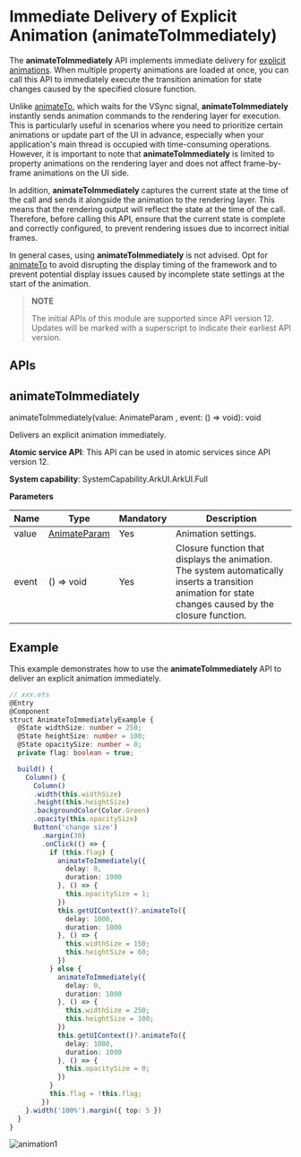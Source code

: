# Immediate Delivery of Explicit Animation (animateToImmediately)
<!--Kit: ArkUI-->
<!--Subsystem: ArkUI-->
<!--Owner: @CCFFWW-->
<!--Designer: @CCFFWW-->
<!--Tester: @lxl007-->
<!--Adviser: @HelloCrease-->

The **animateToImmediately** API implements immediate delivery for [explicit animations](ts-explicit-animation.md). When multiple property animations are loaded at once, you can call this API to immediately execute the transition animation for state changes caused by the specified closure function.

Unlike [animateTo](../arkts-apis-uicontext-uicontext.md#animateto), which waits for the VSync signal, **animateToImmediately** instantly sends animation commands to the rendering layer for execution. This is particularly useful in scenarios where you need to prioritize certain animations or update part of the UI in advance, especially when your application's main thread is occupied with time-consuming operations. However, it is important to note that **animateToImmediately** is limited to property animations on the rendering layer and does not affect frame-by-frame animations on the UI side.

In addition, **animateToImmediately** captures the current state at the time of the call and sends it alongside the animation to the rendering layer. This means that the rendering output will reflect the state at the time of the call. Therefore, before calling this API, ensure that the current state is complete and correctly configured, to prevent rendering issues due to incorrect initial frames.

In general cases, using **animateToImmediately** is not advised. Opt for [animateTo](../arkts-apis-uicontext-uicontext.md#animateto) to avoid disrupting the display timing of the framework and to prevent potential display issues caused by incomplete state settings at the start of the animation.

> **NOTE**
>
> The initial APIs of this module are supported since API version 12. Updates will be marked with a superscript to indicate their earliest API version.
>

## APIs

## animateToImmediately

animateToImmediately(value: AnimateParam , event: () => void): void

Delivers an explicit animation immediately.

**Atomic service API**: This API can be used in atomic services since API version 12.

**System capability**: SystemCapability.ArkUI.ArkUI.Full

**Parameters**

| Name| Type                                                        | Mandatory| Description                                                        |
| ------ | ------------------------------------------------------------ | -------- | ------------------------------------------------------------ |
| value  | [AnimateParam](ts-explicit-animation.md#animateparam) | Yes      | Animation settings.                                      |
| event  | () => void                                                   | Yes      | Closure function that displays the animation. The system automatically inserts a transition animation for state changes caused by the closure function.|

## Example

This example demonstrates how to use the **animateToImmediately** API to deliver an explicit animation immediately.

```ts
// xxx.ets
@Entry
@Component
struct AnimateToImmediatelyExample {
  @State widthSize: number = 250;
  @State heightSize: number = 100;
  @State opacitySize: number = 0;
  private flag: boolean = true;

  build() {
    Column() {
      Column()
      .width(this.widthSize)
      .height(this.heightSize)
      .backgroundColor(Color.Green)
      .opacity(this.opacitySize)
      Button('change size')
        .margin(30)
        .onClick(() => {
          if (this.flag) {
            animateToImmediately({
              delay: 0,
              duration: 1000
            }, () => {
              this.opacitySize = 1;
            })
            this.getUIContext()?.animateTo({
              delay: 1000,
              duration: 1000
            }, () => {
              this.widthSize = 150;
              this.heightSize = 60;
            })
          } else {
            animateToImmediately({
              delay: 0,
              duration: 1000
            }, () => {
              this.widthSize = 250;
              this.heightSize = 100;
            })
            this.getUIContext()?.animateTo({
              delay: 1000,
              duration: 1000
            }, () => {
              this.opacitySize = 0;
            })
          }
          this.flag = !this.flag;
        })
    }.width('100%').margin({ top: 5 })
  }
}
```

![animation1](figures/animateToImmediately1.gif)
